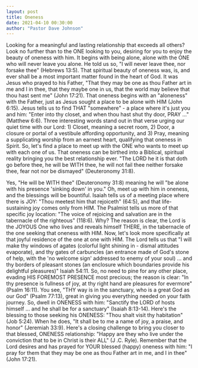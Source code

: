 ```yaml
---
layout: post
title: Oneness
date: 2021-04-10 00:30:00
author: "Pastor Dave Johnson"
---
```


Looking for a meaningful and lasting relationship that exceeds all others? Look no further than to the ONE looking to you, desiring for you to enjoy the beauty of oneness with him. It begins with being alone, alone with the ONE who will never leave you alone. He told us so, "I will never leave thee, nor forsake thee" (Hebrews 13:5). That spiritual beauty of oneness was, is, and ever shall be a most important matter found in the heart of God. It was Jesus who prayed to his Father, "That they may be one as thou Father art in me and I in thee, that they maybe one in us, that the world may believe that thou hast sent me" (John 17:21). That oneness begins with an "aloneness" with the Father, just as Jesus sought a place to be alone with HIM (John 6:15). Jesus tells us to find THAT "somewhere" - a place where it's just you and him: "Enter into thy closet, and when thou hast shut thy door, PRAY ..." (Matthew 6:6). Three interesting words stand out in that verse urging our quiet time with our Lord: 1) Closet, meaning a secret room, 2) Door, a closure or portal of a vestibule affording opportunity, and 3) Pray, meaning a supplicating worship from an earnest heart, qualifying that oneness in Spirit. So, let's find a place to meet up with the ONE who wants to meet up with each one of us. That oneness can be birthed into a Biblical, spiritual reality bringing you the best relationship ever. "The LORD he it is that doth go before thee, he will be WITH thee, he will not fail thee neither forsake thee, fear not nor be dismayed" (Deuteronomy 31:8).

Yes, "He will be WITH thee" (Deuteronomy 31:8) meaning he will "be alone with his presence 'sinking down' in you." Oh, meet up with him in oneness, and the blessings will be bountiful. Isaiah tells us of a meeting place where there is JOY: "Thou meetest him that rejoiceth" (64:5), and that life-sustaining joy comes only from HIM. The Psalmist tells us more of that specific joy location: "The voice of rejoicing and salvation are in the tabernacle of the righteous" (118:6). Why? The reason is clear, the Lord is the JOYOUS One who lives and reveals himself THERE, in the tabernacle of the one seeking that oneness with HIM. Now, let's look more specifically at that joyful residence of the one at one with HIM. The Lord tells us that "I will make thy windows of agates (colorful light shining in - dismal attitudes evaporate), and thy gates of carbuncles (an entrance made of God's stone of help, with the 'no welcome sign' addressed to enemy of your soul) ... and thy borders of pleasant stones (an enclosure which boundaries provide his delightful pleasures)" Isaiah 54:11. So, no need to pine for any other place, evading HIS FOREMOST PRESENCE most precious; the reason is clear: "In thy presence is fullness of joy, at thy right hand are pleasures for evermore" (Psalm 16:11). You see, "THY way is in the sanctuary, who is a great God as our God" (Psalm 77:13), great in giving you everything needed on your faith journey. So, dwell in ONENESS with him: "Sanctify the LORD of hosts himself ... and he shall be for a sanctuary" (Isaiah 8:13-14). Here's the blessing to those seeking his ONENESS: "Thou shalt visit thy habitation" (Job 5:24). When he does, "It shall be to me a name of joy, a praise, and honor" (Jeremiah 33:9). Here's a closing challenge to bring you closer to that blessed, ONENESS relationship: "Happy are they who live under the conviction that to be in Christ is their ALL" (J .C. Ryle). Remember that the Lord desires and has prayed for YOUR blessed (happy) oneness with him: "I pray for them that they may be one as thou Father art in me, and I in thee" (John 17:21).

